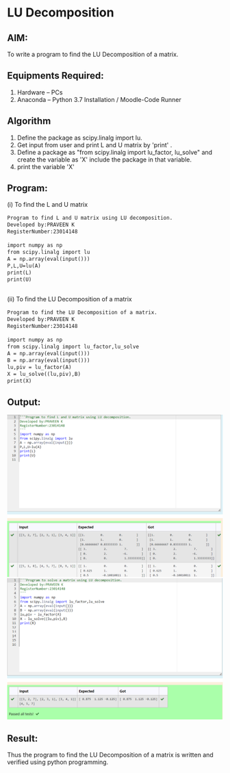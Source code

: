 # LU Decomposition 

## AIM:
To write a program to find the LU Decomposition of a matrix.

## Equipments Required:
1. Hardware – PCs
2. Anaconda – Python 3.7 Installation / Moodle-Code Runner

## Algorithm
1. Define the package as scipy.linalg import lu.
2. Get input from user and print L and U matrix by 'print' .
3. Define a package as "from scipy.linalg import lu_factor, lu_solve" and create the variable as 'X' include the package in that variable.
4. print the variable 'X'


## Program:
(i) To find the L and U matrix
```
Program to find L and U matrix using LU decomposition.
Developed by:PRAVEEN K
RegisterNumber:23014148

import numpy as np
from scipy.linalg import lu
A = np.array(eval(input()))
P,L,U=lu(A)
print(L)
print(U)


```
(ii) To find the LU Decomposition of a matrix
```
Program to find the LU Decomposition of a matrix.
Developed by:PRAVEEN K 
RegisterNumber:23014148

import numpy as np
from scipy.linalg import lu_factor,lu_solve
A = np.array(eval(input()))
B = np.array(eval(input()))
lu,piv = lu_factor(A)
X = lu_solve((lu,piv),B)
print(X)

```

## Output:
 ![Alt text](<pythoin 5.png>)
![Alt text](<pythoin 52.png>)

## Result:
Thus the program to find the LU Decomposition of a matrix is written and verified using python programming.

